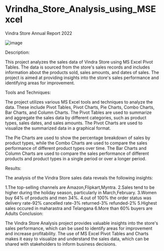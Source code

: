 # Vrindha_Store_Analysis_using_MSExcel

Vindra Store Annual Report 2022															
		
![image](https://user-images.githubusercontent.com/106010786/222960681-393d04c4-f054-41ae-9cac-d8467330d953.png)

Description: 

This project analyzes the sales data of Vindra Store using MS Excel Pivot Tables. The data is sourced from the store's sales records and includes information about the products sold, sales amounts, and dates of sales. The project is aimed at providing insights into the store's sales performance and identifying areas for improvement.


Tools and Techniques:

The project utilizes various MS Excel tools and techniques to analyze the data. These include Pivot Tables, Pivot Charts, Pie Charts, Combo Charts, Bar Charts, and Column Charts. The Pivot Tables are used to summarize and aggregate the sales data by different categories, such as product types, sales dates, and sales amounts. The Pivot Charts are used to visualize the summarized data in a graphical format.

The Pie Charts are used to show the percentage breakdown of sales by product types, while the Combo Charts are used to compare the sales performance of different product types over time. The Bar Charts and Column Charts are used to compare the sales performance of different products and product types in a single period or over a longer period.

Results:

The analysis of the Vindra Store sales data reveals the following insights:

1.The top-selling channels are Amazon,Flipkart,Myntra.
2.Sales tend to be higher during the holiday season, particularly in March,February.
3.Women buy 64% of products and men 34%.
4.out of 100% the order status was delivery rate-92% cancelled rate-3% returned-3% refunded-2%
5.Highest sales occured in maharastra and Telangana
6.More than 60% buyers are Adults
Conclusion:

The Vindra Store Analysis project provides valuable insights into the store's sales performance, which can be used to identify areas for improvement and increase profitability. The use of MS Excel Pivot Tables and Charts makes it easy to visualize and understand the sales data, which can be shared with stakeholders to inform business decisions.
